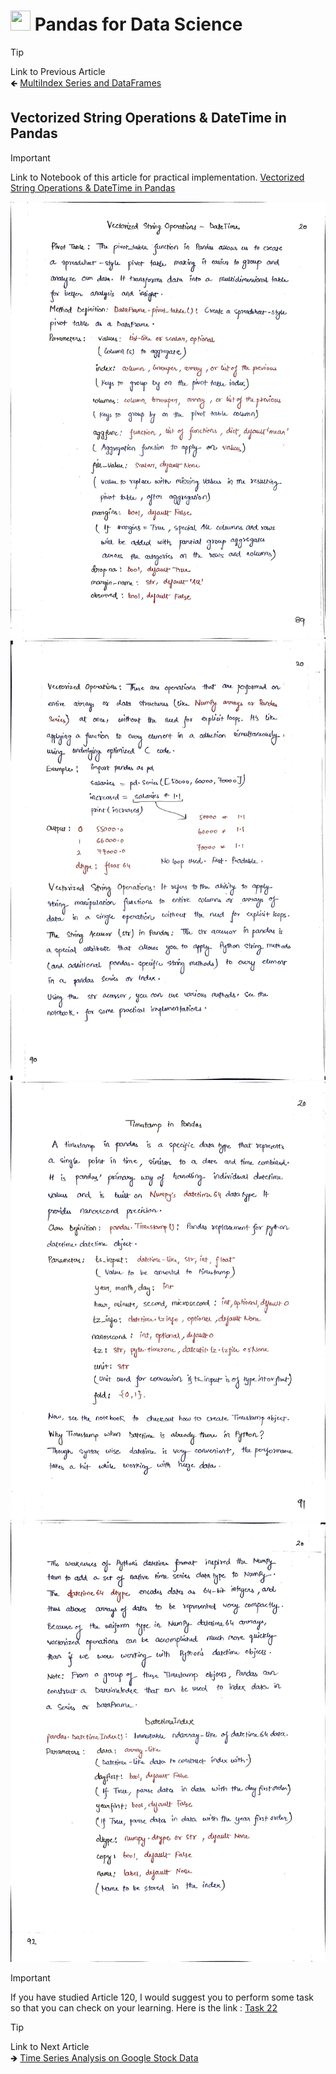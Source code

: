 # <picture><source srcset="https://pandas.pydata.org/static/img/pandas_mark_white.svg" type="image/webp"><img src="https://pandas.pydata.org/static/img/pandas_mark_white.svg" width="32" height="32"></picture> Pandas for Data Science

> [!TIP]  
> Link to Previous Article  
> 🡸 [MultiIndex Series and DataFrames](../../Pandas/Articles/119_multiindex_series_and_dataframes.md)

## Vectorized String Operations & DateTime in Pandas

> [!IMPORTANT]  
> Link to Notebook of this article for practical implementation.
> [Vectorized String Operations & DateTime in Pandas](../Notebooks/120_vectorized_strings_datetime.ipynb)  

![Page 01](../Resources/Images/120_01.jpeg) 
![Page 02](../Resources/Images/120_02.jpeg) 
![Page 03](../Resources/Images/120_03.jpeg) 
![Page 04](../Resources/Images/120_04.jpeg)

> [!IMPORTANT]  
> If you have studied Article 120, I would suggest you to perform some task so that you can check on your learning. Here is the link : [Task 22](/Pandas/Tasks/task_22.ipynb)

> [!TIP]  
> Link to Next Article  
> 🡺 [Time Series Analysis on Google Stock Data](../CaseStudies/TimeSeriesAnalysis/Articles/121_casestudy02_time_series_analysis.md)